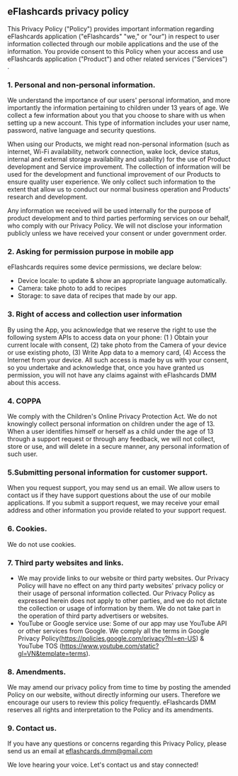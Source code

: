 ## eFlashcards privacy policy

This Privacy Policy ("Policy") provides important information regarding eFlashcards application ("eFlashcards" "we," or "our") in respect to user information collected through our mobile applications and the use of the information. You provide consent to this Policy when your access and use eFlashcards application ("Product") and other related services ("Services") .

### 1. Personal and non-personal information.
We understand the importance of our users' personal information, and more importantly the information pertaining to children under 13 years of age. We collect a few information about you that you choose to share with us when setting up a new account. This type of information includes your user name, password, native language and security questions.

When using our Products, we might read non-personal information (such as internet, Wi-Fi availability, network connection, wake lock, device status, internal and external storage availability and usability) for the use of Product development and Service improvement. The collection of information will be used for the development and functional improvement of our Products to ensure quality user experience. We only collect such information to the extent that allow us to conduct our normal business operation and Products' research and development.

Any information we received will be used internally for the purpose of product development and to third parties performing services on our behalf, who comply with our Privacy Policy. We will not disclose your information publicly unless we have received your consent or under government order.

### 2. Asking for permission purpose in mobile app
eFlashcards requires some device permissions, we declare below:

- Device locale: to update & show an appropriate language automatically.
- Camera: take photo to add to recipes
- Storage: to save data of recipes that made by our app.

### 3. Right of access and collection user information
By using the App, you acknowledge that we reserve the right to use the following system APIs to access data on your phone: (1 ) Obtain your current locale with consent, (2) take photo from the Camera of your device or use existing photo, (3) Write App data to a memory card, (4) Access the Internet from your device. All such access is made by us with your consent, so you undertake and acknowledge that, once you have granted us permission, you will not have any claims against with eFlashcards DMM about this access.

### 4. COPPA
We comply with the Children's Online Privacy Protection Act. We do not knowingly collect personal information on children under the age of 13. When a user identifies himself or herself as a child under the age of 13 through a support request or through any feedback, we will not collect, store or use, and will delete in a secure manner, any personal information of such user.

### 5.Submitting personal information for customer support.
When you request support, you may send us an email. We allow users to contact us if they have support questions about the use of our mobile applications. If you submit a support request, we may receive your email address and other information you provide related to your support request.

### 6. Cookies.
We do not use cookies.

### 7. Third party websites and links.
- We may provide links to our website or third party websites. Our Privacy Policy will have no effect on any third party websites' privacy policy or their usage of personal information collected. Our Privacy Policy as expressed herein does not apply to other parties, and we do not dictate the collection or usage of information by them. We do not take part in the operation of third party advertisers or websites.
- YouTube or Google service use: Some of our app may use YouTube API or other services from Google. We comply all the terms in Google Privacy Policy(https://policies.google.com/privacy?hl=en-US) & YouTube TOS (https://www.youtube.com/static?gl=VN&template=terms).

### 8. Amendments.
We may amend our privacy policy from time to time by posting the amended Policy on our website, without directly informing our users. Therefore we encourage our users to review this policy frequently. eFlashcards DMM reserves all rights and interpretation to the Policy and its amendments.

### 9. Contact us.
If you have any questions or concerns regarding this Privacy Policy, please send us an email at eflashcards.dmm@gmail.com

We love hearing your voice. Let's contact us and stay connected!
